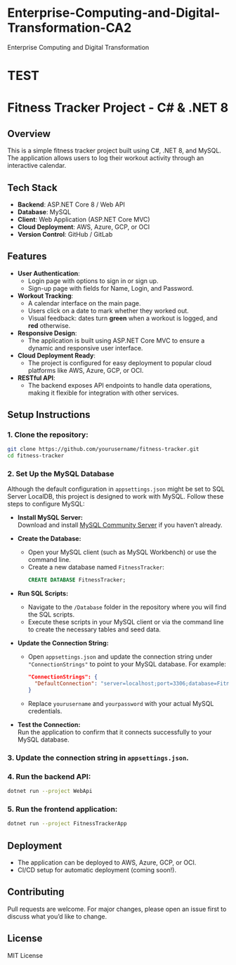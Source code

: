 # Enterprise-Computing-and-Digital-Transformation-CA2
Enterprise Computing and Digital Transformation

# TEST
# Fitness Tracker Project - C# & .NET 8

## Overview
This is a simple fitness tracker project built using C#, .NET 8, and MySQL. The application allows users to log their workout activity through an interactive calendar.

## Tech Stack
- **Backend**: ASP.NET Core 8 / Web API
- **Database**: MySQL
- **Client**: Web Application (ASP.NET Core MVC)
- **Cloud Deployment**: AWS, Azure, GCP, or OCI
- **Version Control**: GitHub / GitLab

## Features
- **User Authentication**:
    - Login page with options to sign in or sign up.
    - Sign-up page with fields for Name, Login, and Password.
- **Workout Tracking**:
    - A calendar interface on the main page.
    - Users click on a date to mark whether they worked out.
    - Visual feedback: dates turn **green** when a workout is logged, and **red** otherwise.
- **Responsive Design**:
    - The application is built using ASP.NET Core MVC to ensure a dynamic and responsive user interface.
- **Cloud Deployment Ready**:
    - The project is configured for easy deployment to popular cloud platforms like AWS, Azure, GCP, or OCI.
- **RESTful API**:
    - The backend exposes API endpoints to handle data operations, making it flexible for integration with other services.


## Setup Instructions
### 1. Clone the repository:
   ```sh
   git clone https://github.com/yourusername/fitness-tracker.git
   cd fitness-tracker
   ```
### 2. Set Up the MySQL Database

Although the default configuration in `appsettings.json` might be set to SQL Server LocalDB, this project is designed to work with MySQL. Follow these steps to configure MySQL:

- **Install MySQL Server:**  
  Download and install [MySQL Community Server](https://dev.mysql.com/downloads/) if you haven’t already.

- **Create the Database:**
    - Open your MySQL client (such as MySQL Workbench) or use the command line.
    - Create a new database named `FitnessTracker`:
      ```sql
      CREATE DATABASE FitnessTracker;
      ```

- **Run SQL Scripts:**
    - Navigate to the `/Database` folder in the repository where you will find the SQL scripts.
    - Execute these scripts in your MySQL client or via the command line to create the necessary tables and seed data.

- **Update the Connection String:**
    - Open `appsettings.json` and update the connection string under `"ConnectionStrings"` to point to your MySQL database. For example:
      ```json
      "ConnectionStrings": {
        "DefaultConnection": "server=localhost;port=3306;database=FitnessTracker;user=yourusername;password=yourpassword"
      }
      ```
    - Replace `yourusername` and `yourpassword` with your actual MySQL credentials.

- **Test the Connection:**  
  Run the application to confirm that it connects successfully to your MySQL database.

### 3. Update the connection string in `appsettings.json`.
### 4. Run the backend API:
   ```sh
   dotnet run --project WebApi
   ```
### 5. Run the frontend application:
   ```sh
   dotnet run --project FitnessTrackerApp
   ```

## Deployment
- The application can be deployed to AWS, Azure, GCP, or OCI.
- CI/CD setup for automatic deployment (coming soon!).

## Contributing
Pull requests are welcome. For major changes, please open an issue first to discuss what you’d like to change.

## License
MIT License
